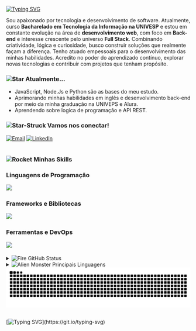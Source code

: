 [![Typing SVG](https://readme-typing-svg.demolab.com?font=Fira+Code&pause=1000&color=E81E7F&width=435&lines=%F0%9F%91%8B+Ola%2C+eu+sou+o+Wallace;%F0%9F%98%80+Adoro+aprender+e+perguntar;%F0%9F%8E%AF++Focado+em+mudar+de+vida)](https://git.io/typing-svg)

Sou apaixonado por tecnologia e desenvolvimento de software. Atualmente, curso **Bacharelado em Tecnologia da Informação na UNIVESP** e estou em constante evolução na área de **desenvolvimento web**, com foco em **Back-end** e interesse crescente pelo universo **Full Stack**.
Combinando criatividade, lógica e curiosidade, busco construir soluções que realmente façam a diferença. Tenho atuado empessoais para o desenvolvimento das minhas habilidades.
Acredito no poder do aprendizado contínuo, explorar novas tecnologias e contribuir com projetos que tenham propósito.  

### <img src="https://raw.githubusercontent.com/Tarikul-Islam-Anik/Animated-Fluent-Emojis/master/Emojis/Travel%20and%20places/Star.png" alt="Star" width="25" height="25" /> Atualmente...
- JavaScript, Node.Js e Python são as bases do meu estudo.
- Aprimorando minhas habilidades em inglês e desenvolvimento back-end por meio da minha graduação na UNIVEPS e Alura. 
- Aprendendo sobre logica de programação e API REST.

### <img src="https://raw.githubusercontent.com/Tarikul-Islam-Anik/Animated-Fluent-Emojis/master/Emojis/Smilies/Star-Struck.png" alt="Star-Struck" width="25" height="25" /> Vamos nos conectar!
[![Email](https://img.shields.io/badge/-Email-black?style=for-the-badge&logo=gmail&logoColor=red)](mailto:wallacefvenancio@gmail.com)
[![LinkedIn](https://img.shields.io/badge/-LinkedIn-black?style=for-the-badge&logo=linkedin&logoColor=blue)](www.linkedin.com/in/wallacevenancio)
<br>

#

### <img src="https://raw.githubusercontent.com/Tarikul-Islam-Anik/Animated-Fluent-Emojis/master/Emojis/Travel%20and%20places/Rocket.png" alt="Rocket" width="25" height="25" /> Minhas Skills

### Linguagens de Programação
<a href="https://skillicons.dev">
  <img src="https://skillicons.dev/icons?i=js,python,html,css" />
</a>

### Frameworks e Bibliotecas
<a href="https://skillicons.dev">
  <img src="https://skillicons.dev/icons?i=vscode,nodejs" />
</a>

### Ferramentas e DevOps
<a href="https://skillicons.dev">
  <img src="https://skillicons.dev/icons?i=git,github" />
</a>
<br><br>

<details>
  <summary><img src="https://raw.githubusercontent.com/Tarikul-Islam-Anik/Animated-Fluent-Emojis/master/Emojis/Travel%20and%20places/Fire.png" alt="Fire" width="25" height="25" /> GitHub Status</summary>
  <p><img src="https://github-readme-stats.vercel.app/api?username=geovanelelis&show_icons=true&theme=react" /></p>
</details>
<details>
  <summary><img src="https://raw.githubusercontent.com/Tarikul-Islam-Anik/Animated-Fluent-Emojis/master/Emojis/Smilies/Alien%20Monster.png" alt="Alien Monster" width="25" height="25" /> Principais Linguagens</summary>
  <p><img src="https://github-readme-stats.vercel.app/api/top-langs/?username=geovanelelis&size_weight=0.5&count_weight=0.5&theme=react" alt="Top Langs"></p>
</details>

<picture align="center">
  <source media="(prefers-color-scheme: dark)" srcset="https://raw.githubusercontent.com/WallaceVenancio/WallaceVenancio/output/github-contribution-grid-snake-dark.svg">
  <source media="(prefers-color-scheme: light)" srcset="https://raw.githubusercontent.com/WallaceVenancio/WallaceVenancio/output/github-contribution-grid-snake-dark.svg">
  <img align="center" alt="github contribution grid snake animation" src="https://raw.githubusercontent.com/WallaceVenancio/WallaceVenancio/output/github-contribution-grid-snake.svg">
</picture>
<br><br>

[![Typing SVG](https://readme-typing-svg.demolab.com?font=Fira+Code&weight=500&pause=1000&color=F7F7F7&width=550&lines=%F0%9F%91%8B+Valeu+por+visitar+meu+perfil!;%F0%9F%92%BB+Confira+meus+projetos+aqui+no+GitHub;%F0%9F%98%83+Curto+compartilhar+e+aprender+sempre;%F0%9F%98%89+Me+chama+pra+trocar+uma+ideia;%F0%9F%94%97+Vamos+nos+conectar+no+LinkedIn;%F0%9F%8C%9F+Te+desejo+um+%C3%B3timo+dia!)](https://git.io/typing-svg)
